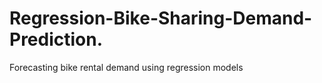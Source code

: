 # Regression-Bike-Sharing-Demand-Prediction.
Forecasting bike rental demand using regression models
